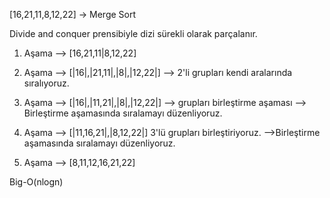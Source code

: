 [16,21,11,8,12,22] -> Merge Sort

Divide and conquer prensibiyle dizi sürekli olarak parçalanır.

1. Aşama --> [16,21,11|8,12,22]

2. Aşama --> [|16|,|21,11|,|8|,|12,22|] --> 2'li grupları kendi aralarında sıralıyoruz.

3. Aşama --> [|16|,|11,21|,|8|,|12,22|] --> grupları birleştirme aşaması --> Birleştirme aşamasında sıralamayı düzenliyoruz.

4. Aşama --> [|11,16,21|,|8,12,22|] 3'lü grupları birleştiriyoruz. -->Birleştirme aşamasında sıralamayı düzenliyoruz.

5. Aşama --> [8,11,12,16,21,22]

Big-O(nlogn)